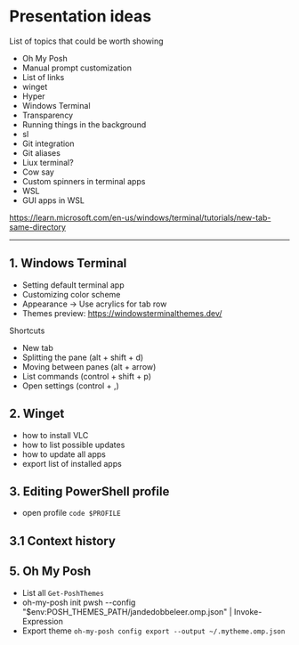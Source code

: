 # Presentation ideas

List of topics that could be worth showing

- Oh My Posh
- Manual prompt customization
- List of links
- winget
- Hyper
- Windows Terminal
- Transparency
- Running things in the background
- sl
- Git integration
- Git aliases
- Liux terminal?
- Cow say
- Custom spinners in terminal apps
- WSL
- GUI apps in WSL

https://learn.microsoft.com/en-us/windows/terminal/tutorials/new-tab-same-directory

-------------------

## 1. Windows Terminal

- Setting default terminal app
- Customizing color scheme
- Appearance -> Use acrylics for tab row
- Themes preview: https://windowsterminalthemes.dev/

Shortcuts

- New tab
- Splitting the pane (alt + shift + d)
- Moving between panes (alt + arrow)
- List commands (control + shift + p)
- Open settings (control + ,)

## 2. Winget

- how to install VLC
- how to list possible updates
- how to update all apps
- export list of installed apps

## 3. Editing PowerShell profile

- open profile `code $PROFILE`

## 3.1 Context history

## 5. Oh My Posh

- List all `Get-PoshThemes`
- oh-my-posh init pwsh --config "$env:POSH_THEMES_PATH/jandedobbeleer.omp.json" | Invoke-Expression
- Export theme `oh-my-posh config export --output ~/.mytheme.omp.json`